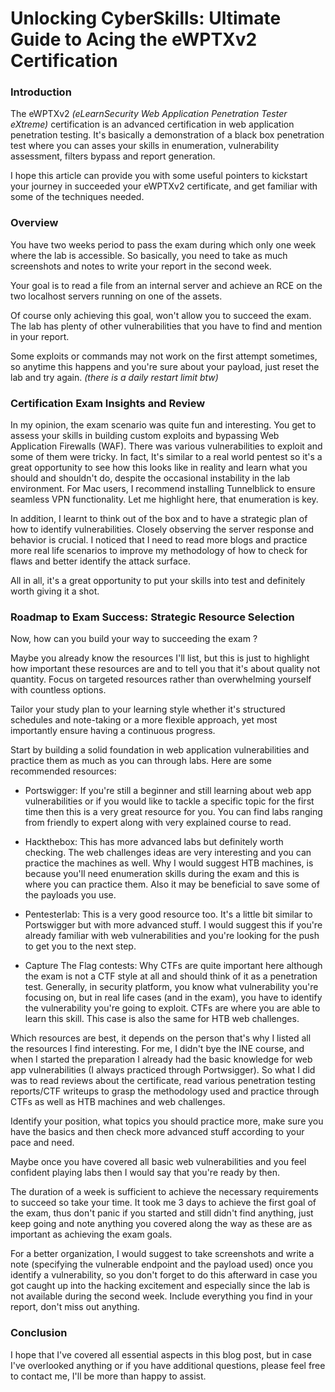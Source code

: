 # Unlocking CyberSkills: Ultimate Guide to Acing the eWPTXv2 Certification


### Introduction

The eWPTXv2 *(eLearnSecurity Web Application Penetration Tester eXtreme)* certification is an advanced certification in web application penetration testing. It's basically a demonstration of a black box penetration test where you can asses your skills in enumeration, vulnerability assessment, filters bypass and report generation.

I hope this article can provide you with some useful pointers to kickstart your journey in succeeded your eWPTXv2 certificate, and get familiar with some of the techniques needed.

### Overview
You have two weeks period to pass the exam during which only one week where the lab is accessible. So basically, you need to take as much screenshots and notes to write your report in the second week. 

Your goal is to read a file from an internal server and achieve an RCE on the two localhost servers running on one of the assets. 

Of course only achieving this goal, won't allow you to succeed the exam. The lab has plenty of other vulnerabilities that you have to find and mention in your report. 

Some exploits or commands may not work on the first attempt sometimes, so anytime this happens and you're sure about your payload, just reset the lab and try again. *(there is a daily restart limit btw)*


### Certification Exam Insights and Review

In my opinion, the exam scenario was quite fun and interesting. You get to assess your skills in building custom exploits and bypassing Web Application Firewalls (WAF). There was various vulnerabilities to exploit and some of them were tricky. In fact, It's similar to a real world pentest so it's a great opportunity to see how this looks like in reality and learn what you should and shouldn't do, despite the occasional instability in the lab environment. For Mac users, I recommend installing Tunnelblick to ensure seamless VPN functionality. Let me highlight here, that enumeration is key.

In addition, I learnt to think out of the box and to have a strategic plan of how to identify vulnerabilities. Closely observing the server response and behavior is crucial. I noticed that I need to read more blogs and practice more real life scenarios to improve my methodology of how to check for flaws and better identify the attack surface. 

All in all, it's a great opportunity to put your skills into test and definitely worth giving it a shot. 


### Roadmap to Exam Success: Strategic Resource Selection

Now, how can you build your way to succeeding the exam ? 

Maybe you already know the resources I'll list, but this is just to highlight how important these resources are and to tell you that it's about quality not quantity. Focus on targeted resources rather than overwhelming yourself with countless options.

Tailor your study plan to your learning style whether it's structured schedules and note-taking or a more flexible approach, yet most importantly ensure having a continuous progress.

Start by building a solid foundation in web application vulnerabilities and practice them as much as you can through labs. Here are some recommended resources:

* Portswigger:  If you're still a beginner and still learning about web app vulnerabilities or if you would like to tackle a specific topic for the first time then this is a very great resource for you. You can find labs ranging from friendly to expert along with very explained course to read. 

* Hackthebox: This has more advanced labs but definitely worth checking. The web challenges ideas are very interesting and you can practice the machines as well. Why I would suggest HTB machines, is because you'll need enumeration skills during the exam and this is where you can practice them. Also it may be beneficial to save some of the payloads you use.

* Pentesterlab: This is a very good resource too. It's a little bit similar to Portswigger but with more advanced stuff. I would suggest this if you're already familiar with web vulnerabilities and you're looking for the push to get you to the next step. 

* Capture The Flag contests: Why CTFs are quite important here although the exam is not a CTF style at all and should think of it as a penetration test. Generally, in security platform, you know what vulnerability you're focusing on, but in real life cases (and in the exam), you have to identify the vulnerability you're going to exploit. CTFs are where you are able to learn this skill. This case is also the same for HTB web challenges. 

Which resources are best, it depends on the person that's why I listed all the resources I find interesting. For me, I didn't bye the INE course, and when I started the preparation I already had the basic knowledge for web app vulnerabilities (I always practiced through Portwsigger). So what I did was to read reviews about the certificate, read various penetration testing reports/CTF writeups to grasp the methodology used and practice through CTFs as well as HTB machines and web challenges. 

Identify your position, what topics you should practice more, make sure you have the basics and then check more advanced stuff according to your pace and need. 

Maybe once you have covered all basic web vulnerabilities and you feel confident playing labs then I would say that you're ready by then. 

The duration of a week is sufficient to achieve the necessary requirements to succeed so take your time. It took me 3 days to achieve the first goal of the exam, thus don't panic if you started and still didn't find anything, just keep going and note anything you covered along the way as these are as important as achieving the exam goals.

For a better organization, I would suggest to take screenshots and write a note (specifying the vulnerable endpoint and the payload used) once you identify a vulnerability, so you don't forget to do this afterward in case you got caught up into the hacking excitement and especially since the lab is not available during the second week. Include everything you find in your report, don't miss out anything. 


### Conclusion
I hope that I've covered all essential aspects in this blog post, but in case I've overlooked anything or if you have additional questions, please feel free to contact me, I'll be more than happy to assist.
